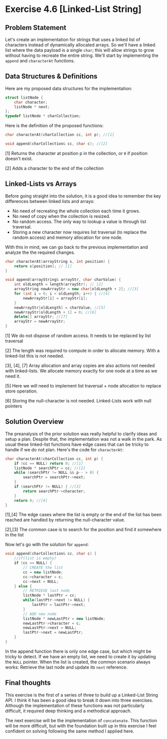 # Exercise 4.6 [Linked-List String]

## Problem Statement

Let's create an implementation for strings that uses a linked list of characters
instead of dynamically allocated arrays. So we'll have a linked list where the
data payload is a single `char`; this will allow strings to grow without having
to recreate the entire string. We'll start by implementing the `append` and
`characterAt` functions.

## Data Structures & Definitions

Here are my proposed data structures for the implementation:

```cpp
struct listNode {
    char character;
    listNode * next;
};
typedef listNode * charCollection;
```

Here is the definition of the proposed functions:

```cpp
char characterAt(charCollection cc, int p); //[1]

void append(charCollection& cc, char c); //[2]
```

[1] Returns the character at position p in the collection, or `0`
if position doesn't exist.

[2] Adds a character to the end of the collection

## Linked-Lists vs Arrays

Before going straight into the solution, it is a good idea to remember the key
differences between linked lists and arrays:

- No need of recreating the whole collection each time it grows.
- No need of copy when the collection is resized.
- No random access. The only way to lookup a value is through list traversal.
- Storing a new character now requires list traversal (to replace the random
access) and memory allocation for one node.

With this in mind, we can go back to the previous implementation and analyze the
the required changes.

```cpp
char characterAt(arrayString s, int position) {
    return s[position]; // [1]
}

void append(arrayString& arrayStr, char charValue) {
    int oldLength = length(arrayStr); // [2]
    arrayString newArrayStr = new char[oldLength + 2]; //[3]
    for (int i = 0; i < oldLength; i++) { //[4]
        newArrayStr[i] = arrayStr[i];
    }
    newArrayStr[oldLength] = charValue; //[5]
    newArrayStr[oldLength + 1] = 0; //[6]
    delete[] arrayStr; //[7]
    arrayStr = newArrayStr;
}
```

[1] We do not dispose of random access. It needs to be replaced by list
traversal

[2] The length was required to compute in order to allocate memory. With a
linked-list this is not needed.

[3], [4], [7] Array allocation and array copies are also actions not needed
with linked-lists. We allocate memory exactly for one node at a time as we need
it.

[5] Here we will need to implement list traversal + node allocation to replace
store operation.

[6] Storing the null-character is not needed. Linked-Lists work with null
pointers

## Solution Overview

The preanalysis of the prior solution was really helpful to clarify ideas
and setup a plan. Despite that, the implementation was not a walk in the park.
As usual these linked-list functions have edge cases that can be tricky to
handle if we do not plan. Here's the code for `characterAt`:

```cpp
char characterAt(charCollection cc, int p) {
    if (cc == NULL) return 0; //[1]    
    listNode * searchPtr = cc; //[2] 
    while (searchPtr != NULL && p-- > 0) {
        searchPtr = searchPtr->next;
    }
    if (searchPtr != NULL) { //[3]
        return searchPtr->character;
    }  
    return 0; //[4]
}
```

[1],[4] The edge cases where the list is empty or the end of the list has been
reached are handled by returning the null-character value.

[2],[3] The common case is to search for the position and find it somewhere in
the list

Now let's go with the solution for `append`:

```cpp
void append(charCollection& cc, char c) {
    //if(list is empty)
    if (cc == NULL) {
        // CREATE the list
        cc = new listNode;
        cc->character = c;
        cc->next = NULL;
    } else {
        // RETRIEVE last node
        listNode * lastPtr = cc;
        while(lastPtr->next != NULL) {
            lastPtr = lastPtr->next;
        }
        // ADD new node
        listNode * newLastPtr = new listNode;
        newLastPtr->character = c;
        newLastPtr->next = NULL;
        lastPtr->next = newLastPtr;
    }
}
```

In the append function there is only one edge case, but which might be tricky
to detect. If we have an empty list, we need to create it by updating the
`NULL` pointer. When the list is created, the common scenario always works:
Retrieve the last node and update its `next` reference.

## Final thoughts

This exercise is the first of a series of three to build up a Linked-List String
API. I think it has been a good idea to break it down into three exercises.
Although the implementation of these functions was not particularly difficult,
it required deep thinking and a methodical approach.

The next exercise will be the implementation of `concatenate`. This function
will be more difficult, but with the foundation built up in this exercise
I feel confident on solving following the same method I applied here.
